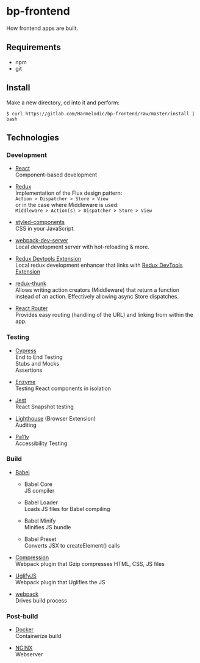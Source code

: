 # bp-frontend

How frontend apps are built.

## Requirements

- npm
- git

## Install

Make a new directory, cd into it and perform:

```
$ curl https://gitlab.com/Harmelodic/bp-frontend/raw/master/install | bash
```

## Technologies

### Development

- [React](https://reactjs.org/)  
Component-based development

- [Redux](https://redux.js.org/)  
Implementation of the Flux design pattern:  
`Action > Dispatcher > Store > View`  
or in the case where Middleware is used:  
`Middleware > Action(s) > Dispatcher > Store > View`

- [styled-components](https://www.styled-components.com/)  
CSS in your JavaScript.

- [webpack-dev-server](https://webpack.js.org/configuration/dev-server/r)  
Local development server with hot-reloading & more.

- [Redux Devtools Extension](https://github.com/zalmoxisus/remote-redux-devtools)  
Local redux development enhancer that links with [Redux DevTools Extension](https://github.com/zalmoxisus/redux-devtools-extension)

- [redux-thunk](https://github.com/reduxjs/redux-thunk)  
Allows writing action creators (Middleware) that return a function instead of an action. Effectively allowing async Store dispatches.

- [React Router](https://reacttraining.com/react-router/)  
Provides easy routing (handling of the URL) and linking from within the app.

### Testing

- [Cypress](https://www.cypress.io/)  
End to End Testing  
Stubs and Mocks  
Assertions

- [Enzyme](http://airbnb.io/enzyme/)  
Testing React components in isolation

- [Jest](https://facebook.github.io/jest/)  
React Snapshot testing

- [Lighthouse](https://developers.google.com/web/tools/lighthouse/) (Browser Extension)  
Auditing

- [Pa11y](http://pa11y.org/)  
Accessibility Testing

### Build

- [Babel](https://babeljs.io/)

    - Babel Core  
    JS compiler

    - Babel Loader  
    Loads JS files for Babel compiling

    - Babel Minify  
    Minifies JS bundle

    - Babel Preset  
    Converts JSX to createElement() calls

- [Compression](https://github.com/webpack-contrib/compression-webpack-plugin)  
Webpack plugin that Gzip compresses HTML, CSS, JS files

- [UglifyJS](https://github.com/webpack-contrib/uglifyjs-webpack-plugin)  
Webpack plugin that Uglifies the JS

- [webpack](https://webpack.js.org/)  
Drives build process

### Post-build

- [Docker](https://www.docker.com/)  
Containerize build

- [NGINX](https://nginx.org/)  
Webserver